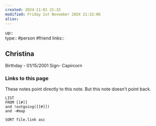 ```yaml
---
created: 2024-11-01 21:32 
modified: Friday 1st November 2024 21:32:06
alias: 
---
```

up::  
type:: #person #friend
links::
## Christina

Birthday - 01/15/2001
Sign- Capircorn


### Links to this page
These notes point directly to this note. But this note doesn't point back.
```dataview
LIST
FROM [[#]]
and !outgoing([[#]])
and -#map

SORT file.link asc
```



